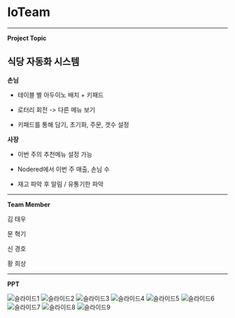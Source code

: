 # IoTeam

---

__Project Topic__

## 식당 자동화 시스템

__손님__
- 테이블 별 아두이노 배치 + 키패드

- 로터리 회전 -> 다른 메뉴 보기

- 키패드를 통해 담기, 초기화, 주문, 갯수 설정

__사장__

- 이번 주의 추천메뉴 설정 가능

- Nodered에서 이번 주 매출, 손님 수

- 재고 파악 후 알림 / 유통기한 파악 



----

__Team Member__

김 태우

문 혁기

신 경호

황 희상 

---

__PPT__

![슬라이드1](https://user-images.githubusercontent.com/93089183/235864920-22aeed17-6267-4803-ac54-c4eaa621b80e.JPG)
![슬라이드2](https://user-images.githubusercontent.com/93089183/235864924-98be78a4-e732-48aa-9043-80f3633f83d0.JPG)
![슬라이드3](https://user-images.githubusercontent.com/93089183/235864927-c97eac09-f223-4b06-b8fb-d8a98411ff46.JPG)
![슬라이드4](https://user-images.githubusercontent.com/93089183/235864932-2203bc02-5ba6-4f2a-9849-d7396b457404.JPG)
![슬라이드5](https://user-images.githubusercontent.com/93089183/235864934-4854883f-6151-42ae-8551-352842787b96.JPG)
![슬라이드6](https://user-images.githubusercontent.com/93089183/235864938-906b8fae-453c-4f03-a583-2d75fb7f600c.JPG)
![슬라이드7](https://user-images.githubusercontent.com/93089183/235864942-0a4604b2-3bd4-438a-8411-e611ad097062.JPG)
![슬라이드8](https://user-images.githubusercontent.com/93089183/235864945-f1c69582-51f1-443a-95a0-dea5368b2038.JPG)
![슬라이드9](https://user-images.githubusercontent.com/93089183/235864947-dea1d818-f8e4-4a60-b86a-28eacc4e755a.JPG)

